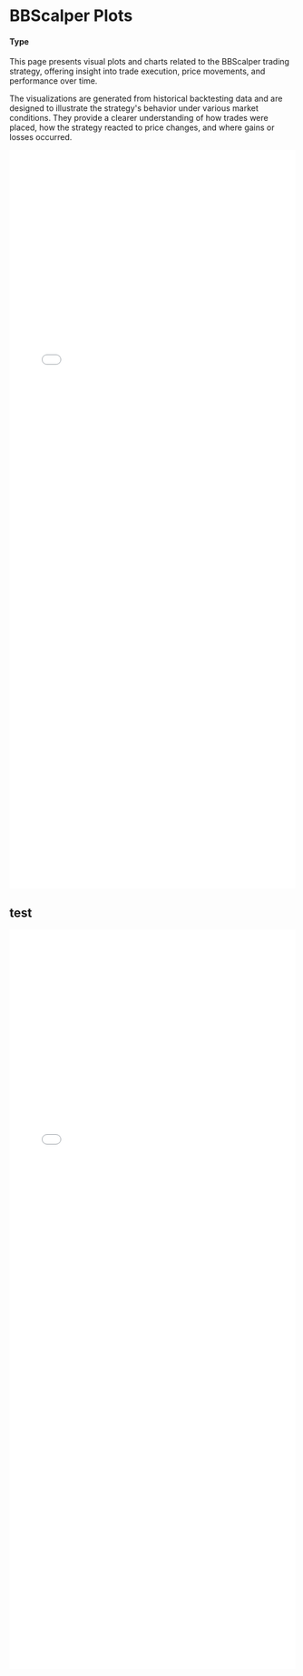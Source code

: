 # BBScalper Plots
#### Type <Badge type="warning" text="HF"/><Badge type="tip" text="Indicators"/>
This page presents visual plots and charts related to the BBScalper trading strategy, offering insight into trade execution, price movements, and performance over time.

The visualizations are generated from historical backtesting data and are designed to illustrate the strategy's behavior under various market conditions. They provide a clearer understanding of how trades were placed, how the strategy reacted to price changes, and where gains or losses occurred.

<iframe src="/trade-bot-site/bbscalper-profit-plot.html" width="100%" height="1300px" style="border: none;"></iframe>

## test
<iframe src="/trade-bot-site/bbscalper-dataframe-plot.html" width="100%" height="1300px" style="border: none;"></iframe>
